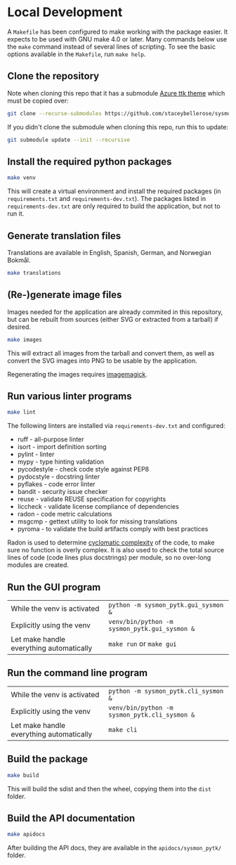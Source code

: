 # Local Development

<!--
SPDX-FileCopyrightText: © 2024 Stacey Adams <stacey.belle.rose@gmail.com>

SPDX-License-Identifier: MIT
-->

A `Makefile` has been configured to make working with the package easier. It
expects to be used with GNU make 4.0 or later. Many commands below use the
`make` command instead of several lines of scripting. To see the basic options
available in the `Makefile`, run `make help`.

## Clone the repository

Note when cloning this repo that it has a submodule
[Azure ttk theme](https://github.com/staceybellerose/Azure-ttk-theme)
which must be copied over:

```bash
git clone --recurse-submodules https://github.com/staceybellerose/sysmon-pytk.git
```

If you didn't clone the submodule when cloning this repo, run this to update:

```bash
git submodule update --init --recursive
```

## Install the required python packages

```bash
make venv
```

This will create a virtual environment and install the required packages (in
`requirements.txt` and `requirements-dev.txt`). The packages listed in
`requirements-dev.txt` are only required to build the application, but not to
run it.

## Generate translation files

Translations are available in English, Spanish, German, and Norwegian Bokmål.

```bash
make translations
```

## (Re-)generate image files

Images needed for the application are already commited in this repository, but
can be rebuilt from sources (either SVG or extracted from a tarball) if desired.

```bash
make images
```

This will extract all images from the tarball and convert them, as well as
convert the SVG images into PNG to be usable by the application.

Regenerating the images requires [imagemagick](https://imagemagick.org/).

## Run various linter programs

```bash
make lint
```

The following linters are installed via `requirements-dev.txt` and configured:

* ruff - all-purpose linter
* isort - import definition sorting
* pylint - linter
* mypy - type hinting validation
* pycodestyle - check code style against PEP8
* pydocstyle - docstring linter
* pyflakes - code error linter
* bandit - security issue checker
* reuse - validate REUSE specification for copyrights
* liccheck - validate license compliance of dependencies
* radon - code metric calculations
* msgcmp - gettext utility to look for missing translations
* pyroma - to validate the build artifacts comply with best practices

Radon is used to determine
[cyclomatic complexity](https://en.wikipedia.org/wiki/Cyclomatic_complexity)
of the code, to make sure no function is overly complex. It is also used to
check the total source lines of code (code lines plus docstrings) per module,
so no over-long modules are created.

## Run the GUI program

| | |
|-|-|
| While the venv is activated | `python -m sysmon_pytk.gui_sysmon &` |
| Explicitly using the venv | `venv/bin/python -m sysmon_pytk.gui_sysmon &` |
| Let make handle everything automatically | `make run` or `make gui` |

## Run the command line program

| | |
|-|-|
| While the venv is activated | `python -m sysmon_pytk.cli_sysmon &` |
| Explicitly using the venv | `venv/bin/python -m sysmon_pytk.cli_sysmon &` |
| Let make handle everything automatically | `make cli` |

## Build the package

```bash
make build
```

This will build the sdist and then the wheel, copying them into the `dist`
folder.

## Build the API documentation

```bash
make apidocs
```

After building the API docs, they are available in the `apidocs/sysmon_pytk/`
folder.
